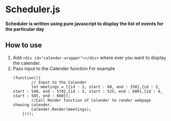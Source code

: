 # Scheduler.js

**Scheduler is written using pure javascript to display the list of events for the particular day**

## How to use

1. Add ```<div id="calender-wrapper"></div>``` where ever you want to display the calender.
2. Pass input to the Calender function
	For example
	```
	(function(){
			// Input to the Calender 	
			let meetings = [{id : 1, start : 60, end : 150},{id : 2, start : 540, end : 570},{id : 3, start : 525, end : 600},{id : 4, start : 585, end : 660}];
			//Call Render function of Calender to render webpage showing calender.
			Calender.Render(meetings);		
		})();
	```
